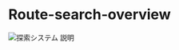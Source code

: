 # Route-search-overview
![探索システム 説明](https://user-images.githubusercontent.com/40758752/105631400-ab2c2d00-5e91-11eb-8796-32f1e5f33706.png)
